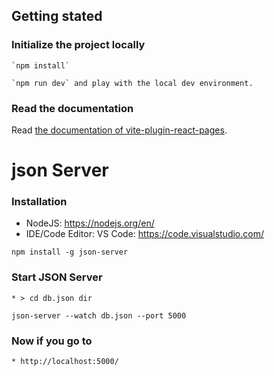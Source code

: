 ## Getting stated

### Initialize the project locally
```
`npm install`
```

```
`npm run dev` and play with the local dev environment.
```

### Read the documentation

Read [the documentation of vite-plugin-react-pages](https://vitejs.github.io/vite-plugin-react-pages/).


# json Server
### Installation
* NodeJS: https://nodejs.org/en/
* IDE/Code Editor: VS Code: https://code.visualstudio.com/

```
npm install -g json-server
```

### Start JSON Server

```
* > cd db.json dir
```

```
json-server --watch db.json --port 5000
```

### Now if you go to 

```
* http://localhost:5000/
```
